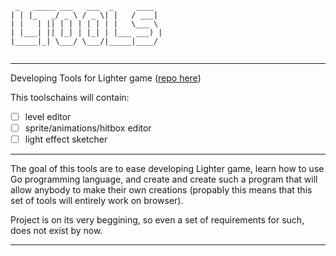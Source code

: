 ```
 _   _____ ___   ___  _     ____  
| | |_   _/ _ \ / _ \| |   / ___| 
| |   | || | | | | | | |   \___ \ 
| |___| || |_| | |_| | |___ ___) |
|_____|_| \___/ \___/|_____|____/ 
                                  

```

----
Developing Tools for Lighter game ([repo here](https://github.com/lukaszszymankiewicz/lighter))

This toolschains will contain:
 - [ ] level editor
 - [ ] sprite/animations/hitbox editor
 - [ ] light effect sketcher

----

The goal of this tools are to ease developing Lighter game, learn how to use Go programming
language, and create and create such a program that will allow anybody to make their own creations
(propably this means that this set of tools will entirely work on browser).

Project is on its very beggining, so even a set of requirements for such, does not exist by now.

----
